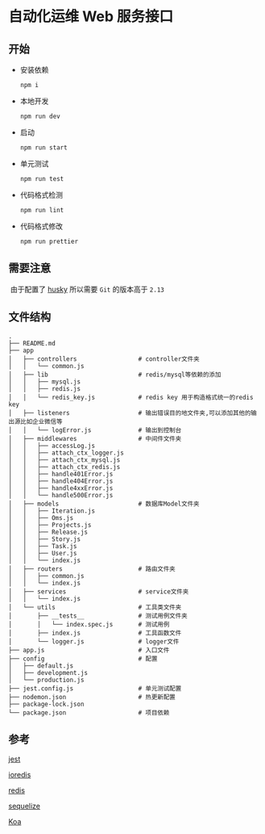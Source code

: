# 自动化运维 Web 服务接口

## 开始

- 安装依赖

  ```shell
  npm i
  ```

- 本地开发

  ```shell
  npm run dev
  ```

- 启动

  ```shell
  npm run start
  ```

- 单元测试

  ```shell
  npm run test
  ```

- 代码格式检测

  ```shell
  npm run lint
  ```

- 代码格式修改

  ```shell
  npm run prettier
  ```

## 需要注意

​ 由于配置了 [husky](https://www.npmjs.com/package/husky) 所以需要 `Git` 的版本高于 `2.13`

## 文件结构

```shell
.
├── README.md
├── app
│   ├── controllers                 # controller文件夹
│   │   └── common.js
│   ├── lib                         # redis/mysql等依赖的添加
│   │   ├── mysql.js
│   │   ├── redis.js
│   │   └── redis_key.js            # redis key 用于构造格式统一的redis key
│   ├── listeners                   # 输出错误目的地文件夹,可以添加其他的输出源比如企业微信等
│   │   └── logError.js             # 输出到控制台
│   ├── middlewares                 # 中间件文件夹
│   │   ├── accessLog.js
│   │   ├── attach_ctx_logger.js
│   │   ├── attach_ctx_mysql.js
│   │   ├── attach_ctx_redis.js
│   │   ├── handle401Error.js
│   │   ├── handle404Error.js
│   │   ├── handle4xxError.js
│   │   └── handle500Error.js
│   ├── models                      # 数据库Model文件夹
│   │   ├── Iteration.js
│   │   ├── Oms.js
│   │   ├── Projects.js
│   │   ├── Release.js
│   │   ├── Story.js
│   │   ├── Task.js
│   │   ├── User.js
│   │   └── index.js
│   ├── routers                     # 路由文件夹
│   │   ├── common.js
│   │   └── index.js
│   ├── services                    # service文件夹
│   │   └── index.js
│   └── utils                       # 工具类文件夹
│       ├── __tests__               # 测试用例文件夹
│       │   └── index.spec.js       # 测试用例
│       ├── index.js                # 工具函数文件
│       └── logger.js               # logger文件
├── app.js                          # 入口文件
├── config                          # 配置
│   ├── default.js
│   ├── development.js
│   └── production.js
├── jest.config.js                  # 单元测试配置
├── nodemon.json                    # 热更新配置
├── package-lock.json
└── package.json                    # 项目依赖
```

## 参考

[jest](https://jestjs.io/en/)

[ioredis](https://www.npmjs.com/package/ioredis)

[redis](http://www.redis.cn/)

[sequelize](https://sequelize.org/)

[Koa](https://koajs.com/)
